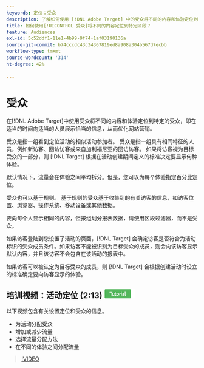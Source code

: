 ```yaml
---
keywords: 定位；受众
description: 了解如何使用 [!DNL Adobe Target] 中的受众将不同的内容和体验定位到特定的受众，以优化您的Web营销工作。
title: 如何使用[!UICONTROL 受众]将不同的内容定位到特定区段？
feature: Audiences
exl-id: 5c52ddf1-11e1-4b99-9f74-1af03190136a
source-git-commit: b74cccdc43c34367819ed8a908a304b567d7ecbb
workflow-type: tm+mt
source-wordcount: '314'
ht-degree: 42%

---
```


# 受众

在[!DNL Adobe Target]中使用受众将不同的内容和体验定位到特定的受众，即在适当的时间向适当的人员展示恰当的信息，从而优化网站营销。

受众是指一组看到定位活动的相似活动参加者。 受众是指一组具有相同特征的人员，例如新访客、回访访客或来自加利福尼亚的回访访客。 如果将访客视为目标受众的一部分，则 [!DNL Target] 根据在活动创建期间定义的标准决定要显示何种体验。

默认情况下，流量会在体验之间平均拆分。但是，您可以为每个体验指定百分比定位。

受众也可以基于规则。 基于规则的受众基于收集到的有关访客的信息，如访客位置、浏览器、操作系统、移动设备或其他数据。

要向每个人显示相同的内容，但按组划分报表数据，请使用区段过滤器，而不是受众。

如果访客登陆到您设置了活动的页面，[!DNL Target] 会确定访客是否符合为活动标识的受众成员条件。如果访客不能被识别为目标受众的成员，则会向该访客显示默认内容，并且该访客不会包含在该活动的报表中。

如果访客可以被认定为目标受众的成员，则 [!DNL Target] 会根据创建活动时设立的标准确定要向访客显示的体验。

## 培训视频：活动定位 (2:13) ![教程徽章](/help/assets/tutorial.png)

以下视频包含有关设置定位和受众的信息。

* 为活动分配受众
* 增加或减少流量
* 选择流量分配方法
* 在不同的体验之间分配流量

>[!VIDEO](https://video.tv.adobe.com/v/17385)
